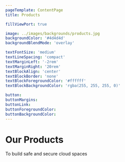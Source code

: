 ```yaml
---
pageTemplate: ContentPage
title: Products

fillViewPort: true

image: ../images/backgrounds/products.jpg
backgroundColor: '#4d4d4d'
backgroundBlendMode: 'overlay'

textFontSize: 'medium'
textLineSpacing: 'compact'
textMarginLeft: '-2rem'
textMarginRight: '20rem'
textBlockAlign: 'center'
textBlockBorder: 'none'
textBlockForegroundColor: '#ffffff'
textBlockBackgroundColor: 'rgba(255, 255, 255, 0)'

button:
buttonMargins:
buttonLink:
buttonForegroundColor:
buttonBackgroundColor:
---
```


# Our Products

To build safe and secure cloud spaces
